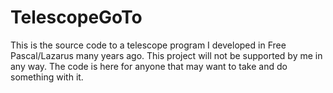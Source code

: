 # TelescopeGoTo
This is the source code to a telescope program I developed in Free Pascal/Lazarus many years ago. This project will not be supported by me in any way. The code is here for anyone that may want to take and do something with it.
